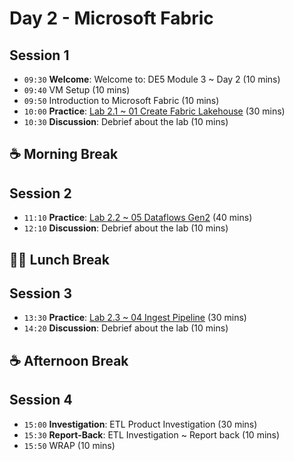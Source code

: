 # Day 2 - Microsoft Fabric

## Session 1

- `09:30` **Welcome**: Welcome to: DE5 Module 3 ~ Day 2 (10 mins)
- `09:40` VM Setup (10 mins)
- `09:50` Introduction to Microsoft Fabric (10 mins)
- `10:00` **Practice**: [Lab 2.1 ~ 01 Create Fabric Lakehouse](../labs/01-lakehouse.md) (30 mins)
- `10:30` **Discussion**: Debrief about the lab (10 mins)

## ☕ Morning Break

## Session 2

- `11:10` **Practice**: [Lab 2.2 ~ 05 Dataflows Gen2](../labs/05-dataflows-gen2.md) (40 mins)
- `12:10` **Discussion**: Debrief about the lab (10 mins)

## 🥪🥤 Lunch Break

## Session 3

- `13:30` **Practice**: [Lab 2.3 ~ 04 Ingest Pipeline](../labs/04-ingest-pipeline.md) (30 mins)
- `14:20` **Discussion**: Debrief about the lab (10 mins)

## ☕ Afternoon Break

## Session 4

- `15:00` **Investigation**: ETL Product Investigation (30 mins)
- `15:30` **Report-Back**: ETL Investigation ~ Report back (10 mins)
- `15:50` WRAP (10 mins)

